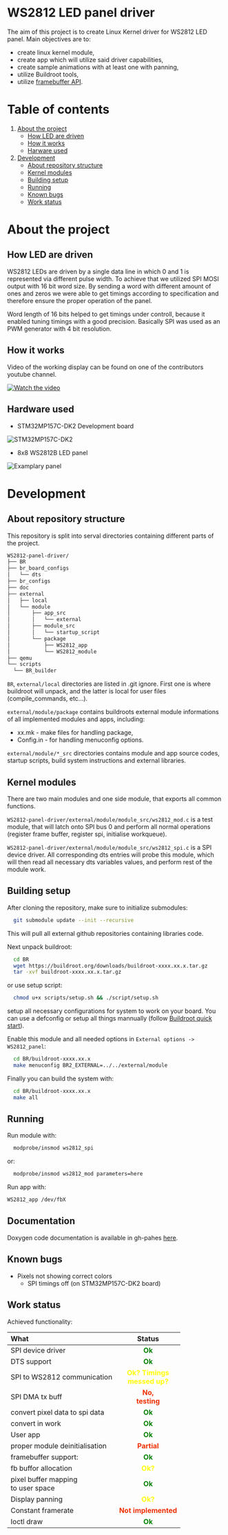 # WS2812 LED panel driver

The aim of this project is to create Linux Kernel driver for WS2812 LED panel.
Main objectives are to:
* create linux kernel module,
* create app which will utilize said driver capabilities,
* create sample animations with at least one with panning,
* utilize Buildroot tools,
* utilize [framebuffer API](https://docs.kernel.org/fb/api.html).

# Table of contents
  1. [About the project](#about-the-project)
      - [How LED are driven](#how-led-are-driven)
      - [How it works](#how-it-works)
      - [Harware used](#hardware-used)
  2. [Development](#development)
      - [About repository structure](#about-repository-structure)
      - [Kernel modules](#kernel-modules)
      - [Building setup](#building-setup)
      - [Running](#running)
      - [Known bugs](#known-bugs)
      - [Work status](#work-status)


# About the project

## How LED are driven

WS2812 LEDs are driven by a single data line in which 0 and 1 is represented
via different pulse width. To achieve that we utilized SPI MOSI output with 16 bit
word size. By sending a word with different amount of ones and zeros we were able
to get timings according to specification and therefore ensure the proper operation
of the panel.

Word length of 16 bits helped to get timings under controll, because it enabled
tuning timings with a good precision. Basically SPI was used as an PWM generator
with 4 bit resolution.

## How it works
Video of the working display can be found on one of the contributors youtube channel.

[![Watch the video](https://img.youtube.com/vi/VwPaDlaS9uE/maxresdefault.jpg)](https://youtu.be/VwPaDlaS9uE?si=0EJWLzdlCJsrLGLw "Click to watch video")

## Hardware used
- STM32MP157C-DK2 Development board

![STM32MP157C-DK2](https://docs.zephyrproject.org/2.7.5/_images/en.stm32mp157c-dk2.jpg)

- 8x8 WS2812B LED panel

![Examplary panel](https://botland.com.pl/img/art/inne/06182_3.jpg)


# Development
## About repository structure

  This repository is split into serval directories containing different parts of
  the project.

  ```sh
WS2812-panel-driver/
├── BR
├── br_board_configs
│   └── dts
├── br_configs
├── doc
├── external
│   ├── local
│   └── module
│       ├── app_src
│       │   └── external
│       ├── module_src
│       │   └── startup_script
│       └── package
│           ├── WS2812_app
│           └── WS2812_module
├── qemu
└── scripts
    └── BR_builder
```

```BR```, ```external/local``` directories are listed in .git ignore.
First one is where buildroot will unpack, and the latter is local
for user files (compile_commands, etc...).

```external/module/package``` contains buildroots external module informations
of all implemented modules and apps, including:

  - xx.mk - make files for handling package,
  - Config.in - for handling menuconfig options.

```external/module/*_src``` directories contains module and app source codes,
startup scripts, build system instructions and external libraries.

## Kernel modules

There are two main modules and one side module, that exports all common
functions.

```WS2812-panel-driver/external/module/module_src/ws2812_mod.c``` is a test module,
that will latch onto SPI bus 0 and perform all normal operations (register frame buffer,
register spi, initialise workqueue).

```WS2812-panel-driver/external/module/module_src/ws2812_spi.c``` is a SPI device driver.
All corresponding dts entries will probe this module, which will then read all necessary
dts variables values, and perform rest of the module work.

## Building setup

After cloning the repository, make sure to initialize submodules:

```sh
  git submodule update --init --recursive
```

This will pull all external github repositories containing libraries code.

Next unpack buildroot:

```sh
  cd BR
  wget https://buildroot.org/downloads/buildroot-xxxx.xx.x.tar.gz
  tar -xvf buildroot-xxxx.xx.x.tar.gz
```

or use setup script:
```sh
  chmod u+x scripts/setup.sh && ./script/setup.sh
```

setup all necessary configurations for system to work on your board.
You can use a defconfig or setup all things mannually
(follow [Buildroot quick start](https://buildroot.org/downloads/manual/manual.html#_buildroot_quick_start)).

Enable this module and all needed options in ```External options -> WS2812_panel```:

```sh
  cd BR/buildroot-xxxx.xx.x
  make menuconfig BR2_EXTERNAL=../../external/module
```

Finally you can build the system with:

```sh
  cd BR/buildroot-xxxx.xx.x
  make all
```

## Running

Run module with:

```sh
  modprobe/insmod ws2812_spi
```
or:
```sh
  modprobe/insmod ws2812_mod parameters=here
```

Run app with:

```sh
WS2812_app /dev/fbX
```

## Documentation
  Doxygen code documentation is available in gh-pahes [here](https://miszq11.github.io/WS2812-panel-driver/).

## Known bugs

  - Pixels not showing correct colors
      - SPI timings off (on STM32MP157C-DK2 board)

## Work status

Achieved functionality:

| What | Status |
| :--- | :---: |
| SPI device driver | <b style="color:green"> Ok </b> |
| DTS support | <b style="color:green"> Ok </b> |
| SPI to WS2812 communication | <b style="color:yellow"> Ok? Timings <br> messed up? </b> |
| SPI DMA tx buff | <b style="color:#f03000"> No, <br> testing </b> |
| convert pixel data to spi data | <b style="color:green"> Ok </b> |
| convert in work | <b style="color:green"> Ok </b> |
| User app | <b style="color:green"> Ok </b> |
| proper module deinitialisation | <b style="color:#f03000"> Partial </b>|
| framebuffer support: | <b style="color:green"> Ok </b> |
| fb buffor allocation | <b style="color:yellow"> Ok? </b> |
| pixel buffer mapping <br> to user space | <b style="color:green"> Ok </b> |
| Display panning | <b style="color:yellow"> Ok? </b> |
| Constant framerate | <b style="color:#f03000"> Not implemented </b> |
| Ioctl draw | <b style="color:green"> Ok </b> |

